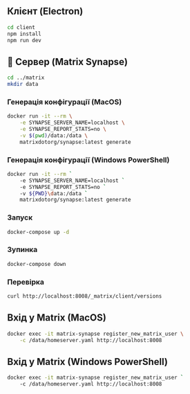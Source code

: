 ## Клієнт (Electron)

```bash
cd client
npm install
npm run dev
```

## 🐳 Сервер (Matrix Synapse)

```bash
cd ../matrix
mkdir data
```

### Генерація конфігурації (MacOS)

```bash
docker run -it --rm \
    -e SYNAPSE_SERVER_NAME=localhost \
    -e SYNAPSE_REPORT_STATS=no \
    -v $(pwd)/data:/data \
    matrixdotorg/synapse:latest generate
```

### Генерація конфігурації (Windows PowerShell)

```bash
docker run -it --rm `
    -e SYNAPSE_SERVER_NAME=localhost `
    -e SYNAPSE_REPORT_STATS=no `
    -v ${PWD}\data:/data `
    matrixdotorg/synapse:latest generate
```

### Запуск

```bash
docker-compose up -d
```

### Зупинка

```bash
docker-compose down
```

### Перевірка

```bash
curl http://localhost:8008/_matrix/client/versions
```

## Вхід у Matrix (MacOS)

```bash
docker exec -it matrix-synapse register_new_matrix_user \
    -c /data/homeserver.yaml http://localhost:8008
```

## Вхід у Matrix (Windows PowerShell)

```bash
docker exec -it matrix-synapse register_new_matrix_user `
    -c /data/homeserver.yaml http://localhost:8008
```
